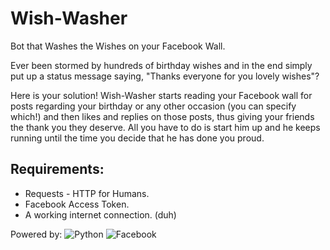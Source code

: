 Wish-Washer
===========

Bot that Washes the Wishes on your Facebook Wall.



Ever been stormed by hundreds of birthday wishes and in the end simply put up a status message saying, "Thanks everyone for you lovely wishes"?

Here is your solution! Wish-Washer starts reading your Facebook wall for posts regarding your birthday or any other occasion (you can specify which!) and then likes and replies on those posts, thus giving your friends the thank you they deserve. All you have to do is start him up and he keeps running until the time you decide that he has done you proud.


Requirements:
-------------

- Requests - HTTP for Humans.
- Facebook Access Token.
- A working internet connection. (duh)




Powered by:
![Python](http://upload.wikimedia.org/wikipedia/commons/thumb/c/c3/Python-logo-notext.svg/40px-Python-logo-notext.svg.png "Python")
![Facebook](http://musically.com/wp-content/uploads/2012/11/Facebook-logo-47x47.jpg "Facebook")
